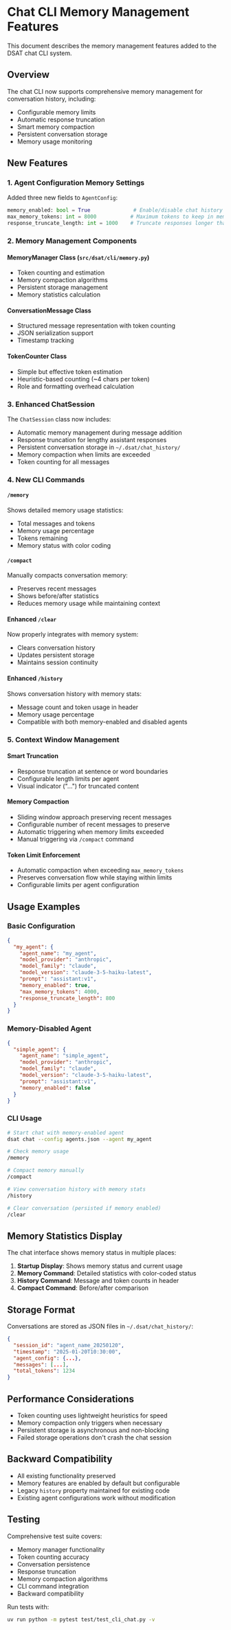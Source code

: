 # Chat CLI Memory Management Features

This document describes the memory management features added to the DSAT chat CLI system.

## Overview

The chat CLI now supports comprehensive memory management for conversation history, including:
- Configurable memory limits
- Automatic response truncation
- Smart memory compaction
- Persistent conversation storage
- Memory usage monitoring

## New Features

### 1. Agent Configuration Memory Settings

Added three new fields to `AgentConfig`:

```python
memory_enabled: bool = True              # Enable/disable chat history persistence
max_memory_tokens: int = 8000           # Maximum tokens to keep in memory
response_truncate_length: int = 1000    # Truncate responses longer than this
```

### 2. Memory Management Components

#### MemoryManager Class (`src/dsat/cli/memory.py`)
- Token counting and estimation
- Memory compaction algorithms
- Persistent storage management
- Memory statistics calculation

#### ConversationMessage Class
- Structured message representation with token counting
- JSON serialization support
- Timestamp tracking

#### TokenCounter Class
- Simple but effective token estimation
- Heuristic-based counting (~4 chars per token)
- Role and formatting overhead calculation

### 3. Enhanced ChatSession

The `ChatSession` class now includes:
- Automatic memory management during message addition
- Response truncation for lengthy assistant responses
- Persistent conversation storage in `~/.dsat/chat_history/`
- Memory compaction when limits are exceeded
- Token counting for all messages

### 4. New CLI Commands

#### `/memory`
Shows detailed memory usage statistics:
- Total messages and tokens
- Memory usage percentage
- Tokens remaining
- Memory status with color coding

#### `/compact`
Manually compacts conversation memory:
- Preserves recent messages
- Shows before/after statistics
- Reduces memory usage while maintaining context

#### Enhanced `/clear`
Now properly integrates with memory system:
- Clears conversation history
- Updates persistent storage
- Maintains session continuity

#### Enhanced `/history`
Shows conversation history with memory stats:
- Message count and token usage in header
- Memory usage percentage
- Compatible with both memory-enabled and disabled agents

### 5. Context Window Management

#### Smart Truncation
- Response truncation at sentence or word boundaries
- Configurable length limits per agent
- Visual indicator ("...") for truncated content

#### Memory Compaction
- Sliding window approach preserving recent messages
- Configurable number of recent messages to preserve
- Automatic triggering when memory limits exceeded
- Manual triggering via `/compact` command

#### Token Limit Enforcement
- Automatic compaction when exceeding `max_memory_tokens`
- Preserves conversation flow while staying within limits
- Configurable limits per agent configuration

## Usage Examples

### Basic Configuration

```json
{
  "my_agent": {
    "agent_name": "my_agent",
    "model_provider": "anthropic",
    "model_family": "claude",
    "model_version": "claude-3-5-haiku-latest",
    "prompt": "assistant:v1",
    "memory_enabled": true,
    "max_memory_tokens": 4000,
    "response_truncate_length": 800
  }
}
```

### Memory-Disabled Agent

```json
{
  "simple_agent": {
    "agent_name": "simple_agent",
    "model_provider": "anthropic",
    "model_family": "claude", 
    "model_version": "claude-3-5-haiku-latest",
    "prompt": "assistant:v1",
    "memory_enabled": false
  }
}
```

### CLI Usage

```bash
# Start chat with memory-enabled agent
dsat chat --config agents.json --agent my_agent

# Check memory usage
/memory

# Compact memory manually
/compact

# View conversation history with memory stats
/history

# Clear conversation (persisted if memory enabled)
/clear
```

## Memory Statistics Display

The chat interface shows memory status in multiple places:

1. **Startup Display**: Shows memory status and current usage
2. **Memory Command**: Detailed statistics with color-coded status
3. **History Command**: Message and token counts in header
4. **Compact Command**: Before/after comparison

## Storage Format

Conversations are stored as JSON files in `~/.dsat/chat_history/`:

```json
{
  "session_id": "agent_name_20250120",
  "timestamp": "2025-01-20T10:30:00",
  "agent_config": {...},
  "messages": [...],
  "total_tokens": 1234
}
```

## Performance Considerations

- Token counting uses lightweight heuristics for speed
- Memory compaction only triggers when necessary
- Persistent storage is asynchronous and non-blocking
- Failed storage operations don't crash the chat session

## Backward Compatibility

- All existing functionality preserved
- Memory features are enabled by default but configurable
- Legacy `history` property maintained for existing code
- Existing agent configurations work without modification

## Testing

Comprehensive test suite covers:
- Memory manager functionality
- Token counting accuracy
- Conversation persistence
- Response truncation
- Memory compaction algorithms
- CLI command integration
- Backward compatibility

Run tests with:
```bash
uv run python -m pytest test/test_cli_chat.py -v
```
